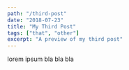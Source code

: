 ```yaml
---
path: "/third-post"
date: "2018-07-23"
title: "My Third Post"
tags: ["that", "other"]
excerpt: "A preview of my third post"
---
```


lorem ipsum bla bla bla
